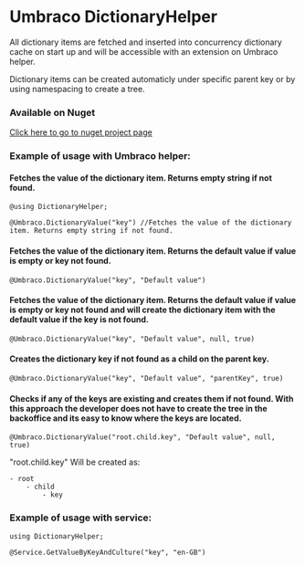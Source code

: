 # Umbraco DictionaryHelper

All dictionary items are fetched and inserted into concurrency dictionary cache on start up and will be accessible with an extension on Umbraco helper.

Dictionary items can be created automaticly under specific parent key or by using namespacing to create a tree.

### Available on Nuget
[Click here to go to nuget project page](https://www.nuget.org/packages/Vettvangur.DictionaryHelper/)

### Example of usage with Umbraco helper:

#### Fetches the value of the dictionary item. Returns empty string if not found.

```
@using DictionaryHelper;

@Umbraco.DictionaryValue("key") //Fetches the value of the dictionary item. Returns empty string if not found.

```

#### Fetches the value of the dictionary item. Returns the default value if value is empty or key not found.

```
@Umbraco.DictionaryValue("key", "Default value")

```

#### Fetches the value of the dictionary item. Returns the default value if value is empty or key not found and will create the dictionary item with the default value if the key is not found.

```
@Umbraco.DictionaryValue("key", "Default value", null, true)

```

#### Creates the dictionary key if not found as a child on the parent key.

```
@Umbraco.DictionaryValue("key", "Default value", "parentKey", true)

```

#### Checks if any of the keys are existing and creates them if not found. With this approach the developer does not have to create the tree in the backoffice and its easy to know where the keys are located.

```
@Umbraco.DictionaryValue("root.child.key", "Default value", null, true)

```

"root.child.key" Will be created as:

    - root
        - child
            - key


### Example of usage with service:

```
using DictionaryHelper;

@Service.GetValueByKeyAndCulture("key", "en-GB") 

```